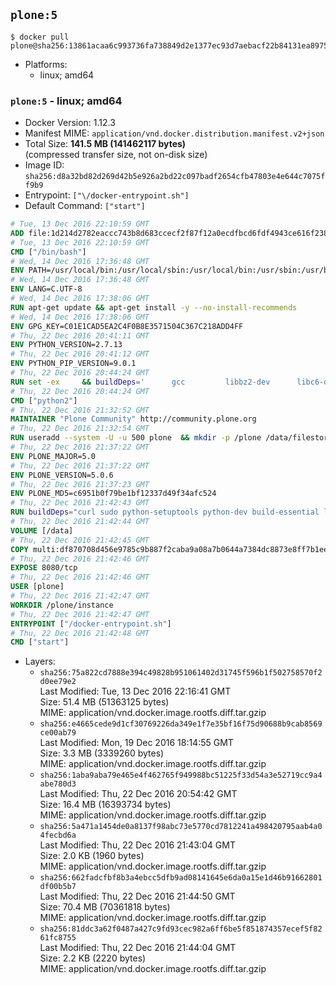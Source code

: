## `plone:5`

```console
$ docker pull plone@sha256:13861acaa6c993736fa738849d2e1377ec93d7aebacf22b84131ea8975e77247
```

-	Platforms:
	-	linux; amd64

### `plone:5` - linux; amd64

-	Docker Version: 1.12.3
-	Manifest MIME: `application/vnd.docker.distribution.manifest.v2+json`
-	Total Size: **141.5 MB (141462117 bytes)**  
	(compressed transfer size, not on-disk size)
-	Image ID: `sha256:d8a32bd82d269d42b5e926a2bd22c097badf2654cfb47803e4e644c7075ff9b9`
-	Entrypoint: `["\/docker-entrypoint.sh"]`
-	Default Command: `["start"]`

```dockerfile
# Tue, 13 Dec 2016 22:10:59 GMT
ADD file:1d214d2782eaccc743b8d683ccecf2f87f12a0ecdfbcd6fdf4943ce616f23870 in / 
# Tue, 13 Dec 2016 22:10:59 GMT
CMD ["/bin/bash"]
# Wed, 14 Dec 2016 17:36:48 GMT
ENV PATH=/usr/local/bin:/usr/local/sbin:/usr/local/bin:/usr/sbin:/usr/bin:/sbin:/bin
# Wed, 14 Dec 2016 17:36:48 GMT
ENV LANG=C.UTF-8
# Wed, 14 Dec 2016 17:38:06 GMT
RUN apt-get update && apt-get install -y --no-install-recommends 		ca-certificates 		libgdbm3 		libsqlite3-0 		libssl1.0.0 	&& rm -rf /var/lib/apt/lists/*
# Wed, 14 Dec 2016 17:38:06 GMT
ENV GPG_KEY=C01E1CAD5EA2C4F0B8E3571504C367C218ADD4FF
# Thu, 22 Dec 2016 20:41:11 GMT
ENV PYTHON_VERSION=2.7.13
# Thu, 22 Dec 2016 20:41:12 GMT
ENV PYTHON_PIP_VERSION=9.0.1
# Thu, 22 Dec 2016 20:44:24 GMT
RUN set -ex 	&& buildDeps=' 		gcc 		libbz2-dev 		libc6-dev 		libdb-dev 		libgdbm-dev 		libncurses-dev 		libreadline-dev 		libsqlite3-dev 		libssl-dev 		make 		tcl-dev 		tk-dev 		wget 		xz-utils 		zlib1g-dev 	' 	&& apt-get update && apt-get install -y $buildDeps --no-install-recommends && rm -rf /var/lib/apt/lists/* 		&& wget -O python.tar.xz "https://www.python.org/ftp/python/${PYTHON_VERSION%%[a-z]*}/Python-$PYTHON_VERSION.tar.xz" 	&& wget -O python.tar.xz.asc "https://www.python.org/ftp/python/${PYTHON_VERSION%%[a-z]*}/Python-$PYTHON_VERSION.tar.xz.asc" 	&& export GNUPGHOME="$(mktemp -d)" 	&& gpg --keyserver ha.pool.sks-keyservers.net --recv-keys "$GPG_KEY" 	&& gpg --batch --verify python.tar.xz.asc python.tar.xz 	&& rm -r "$GNUPGHOME" python.tar.xz.asc 	&& mkdir -p /usr/src/python 	&& tar -xJC /usr/src/python --strip-components=1 -f python.tar.xz 	&& rm python.tar.xz 		&& cd /usr/src/python 	&& ./configure 		--enable-shared 		--enable-unicode=ucs4 	&& make -j$(nproc) 	&& make install 	&& ldconfig 			&& wget -O /tmp/get-pip.py 'https://bootstrap.pypa.io/get-pip.py' 		&& python2 /tmp/get-pip.py "pip==$PYTHON_PIP_VERSION" 		&& rm /tmp/get-pip.py 	&& pip install --no-cache-dir --upgrade --force-reinstall "pip==$PYTHON_PIP_VERSION" 	&& [ "$(pip list |tac|tac| awk -F '[ ()]+' '$1 == "pip" { print $2; exit }')" = "$PYTHON_PIP_VERSION" ] 		&& find /usr/local -depth 		\( 			\( -type d -a -name test -o -name tests \) 			-o 			\( -type f -a -name '*.pyc' -o -name '*.pyo' \) 		\) -exec rm -rf '{}' + 	&& apt-get purge -y --auto-remove $buildDeps 	&& rm -rf /usr/src/python ~/.cache
# Thu, 22 Dec 2016 20:44:24 GMT
CMD ["python2"]
# Thu, 22 Dec 2016 21:32:52 GMT
MAINTAINER "Plone Community" http://community.plone.org
# Thu, 22 Dec 2016 21:32:54 GMT
RUN useradd --system -U -u 500 plone  && mkdir -p /plone /data/filestorage /data/blobstorage  && chown -R plone:plone /plone /data
# Thu, 22 Dec 2016 21:37:22 GMT
ENV PLONE_MAJOR=5.0
# Thu, 22 Dec 2016 21:37:22 GMT
ENV PLONE_VERSION=5.0.6
# Thu, 22 Dec 2016 21:37:23 GMT
ENV PLONE_MD5=c6951b0f79be1bf12337d49f34afc524
# Thu, 22 Dec 2016 21:42:43 GMT
RUN buildDeps="curl sudo python-setuptools python-dev build-essential libssl-dev libxml2-dev libxslt1-dev libbz2-dev libjpeg62-turbo-dev"  && runDeps="libxml2 libxslt1.1 libjpeg62 rsync"  && apt-get update  && apt-get install -y --no-install-recommends $buildDeps  && curl -o Plone.tgz -SL https://launchpad.net/plone/$PLONE_MAJOR/$PLONE_VERSION/+download/Plone-$PLONE_VERSION-UnifiedInstaller.tgz  && echo "$PLONE_MD5 Plone.tgz" | md5sum -c -  && tar -xzf Plone.tgz  && ./Plone-$PLONE_VERSION-UnifiedInstaller/install.sh       --password=admin       --daemon-user=plone       --owner=plone       --group=plone       --target=/plone       --instance=instance       --var=/data       none  && cd /plone/instance  && sed -i 's/parts =/parts =\n    zeoserver/g' buildout.cfg  && echo '\n[zeoserver]\n<= zeoserver_base\nrecipe = plone.recipe.zeoserver' >> buildout.cfg  && sudo -u plone bin/buildout  && chown -R plone:plone /plone /data  && rm -rf /Plone*  && SUDO_FORCE_REMOVE=yes apt-get purge -y --auto-remove $buildDeps  && apt-get install -y --no-install-recommends $runDeps  && rm -rf /var/lib/apt/lists/*  && rm -rf /plone/buildout-cache/downloads/*  && find /plone \( -type f -a -name '*.pyc' -o -name '*.pyo' \) -exec rm -rf '{}' +
# Thu, 22 Dec 2016 21:42:44 GMT
VOLUME [/data]
# Thu, 22 Dec 2016 21:42:45 GMT
COPY multi:df870708d456e9785c9b887f2caba9a08a7b0644a7384dc8873e8ff7b1eed3b4 in / 
# Thu, 22 Dec 2016 21:42:46 GMT
EXPOSE 8080/tcp
# Thu, 22 Dec 2016 21:42:46 GMT
USER [plone]
# Thu, 22 Dec 2016 21:42:47 GMT
WORKDIR /plone/instance
# Thu, 22 Dec 2016 21:42:47 GMT
ENTRYPOINT ["/docker-entrypoint.sh"]
# Thu, 22 Dec 2016 21:42:48 GMT
CMD ["start"]
```

-	Layers:
	-	`sha256:75a822cd7888e394c49828b951061402d31745f596b1f502758570f2d0ee79e2`  
		Last Modified: Tue, 13 Dec 2016 22:16:41 GMT  
		Size: 51.4 MB (51363125 bytes)  
		MIME: application/vnd.docker.image.rootfs.diff.tar.gzip
	-	`sha256:e4665cede9d1cf30769226da349e1f7e35bf16f75d90688b9cab8569ce00ab79`  
		Last Modified: Mon, 19 Dec 2016 18:14:55 GMT  
		Size: 3.3 MB (3339260 bytes)  
		MIME: application/vnd.docker.image.rootfs.diff.tar.gzip
	-	`sha256:1aba9aba79e465e4f462765f949988bc51225f33d54a3e52719cc9a4abe780d3`  
		Last Modified: Thu, 22 Dec 2016 20:54:42 GMT  
		Size: 16.4 MB (16393734 bytes)  
		MIME: application/vnd.docker.image.rootfs.diff.tar.gzip
	-	`sha256:5a471a1454de0a8137f98abc73e5770cd7812241a498420795aab4a04fecbd6a`  
		Last Modified: Thu, 22 Dec 2016 21:43:04 GMT  
		Size: 2.0 KB (1960 bytes)  
		MIME: application/vnd.docker.image.rootfs.diff.tar.gzip
	-	`sha256:662fadcfbf8b3a4ebcc5dfb9ad08141645e6da0a15e1d46b91662801df00b5b7`  
		Last Modified: Thu, 22 Dec 2016 21:44:50 GMT  
		Size: 70.4 MB (70361818 bytes)  
		MIME: application/vnd.docker.image.rootfs.diff.tar.gzip
	-	`sha256:81ddc3a62f0487a427c9fd93cec982a6ff6be5f851874357ecef5f8261fc8755`  
		Last Modified: Thu, 22 Dec 2016 21:44:04 GMT  
		Size: 2.2 KB (2220 bytes)  
		MIME: application/vnd.docker.image.rootfs.diff.tar.gzip
